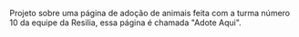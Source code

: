 Projeto sobre uma página de adoção de animais feita com a turma número 10 da equipe da Resilia, essa página é chamada "Adote Aqui".


